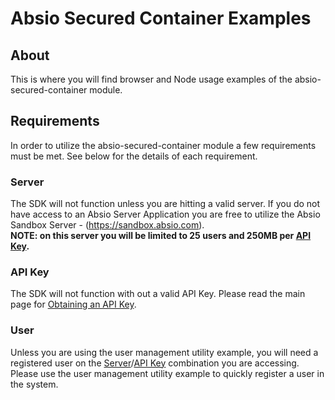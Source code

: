 # Absio Secured Container Examples
 
## About
This is where you will find browser and Node usage examples of the absio-secured-container module. 
 
## Requirements
In order to utilize the absio-secured-container module a few requirements must be met.  See below for the details of each requirement.

### Server
The SDK will not function unless you are hitting a valid server.  If you do not have access to an Absio Server Application you are free to utilize the Absio Sandbox Server - (https://sandbox.absio.com).<br>
**NOTE: on this server you will be limited to 25 users and 250MB per [API Key](api-key).**

### API Key
The SDK will not function with out a valid API Key.  Please read the main page for [Obtaining an API Key](https://github.com/Absio/absio-secured-container#obtaining-an-api-key).

### User
Unless you are using the user management utility example, you will need a registered user on the [Server](#server)/[API Key](#api-key) combination you are accessing.  Please use the user management utility example to quickly register a user in the system.
